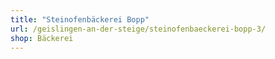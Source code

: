 ```yaml
---
title: "Steinofenbäckerei Bopp"
url: /geislingen-an-der-steige/steinofenbaeckerei-bopp-3/
shop: Bäckerei
---
```

